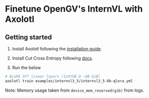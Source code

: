 # Finetune OpenGV's InternVL with Axolotl

## Getting started

1. Install Axolotl following the [installation guide](https://docs.axolotl.ai/docs/installation.html).

2. Install Cut Cross Entropy following [docs](https://docs.axolotl.ai/docs/custom_integrations.html#cut-cross-entropy).

2. Run the below

```bash
# QLoRA SFT linear layers (1xXYGB @ ~AB GiB)
axolotl train examples/internvl3_5/internvl3_5-8b-qlora.yml
```

Note: Memory usage taken from `device_mem_reserved(gib)` from logs.
